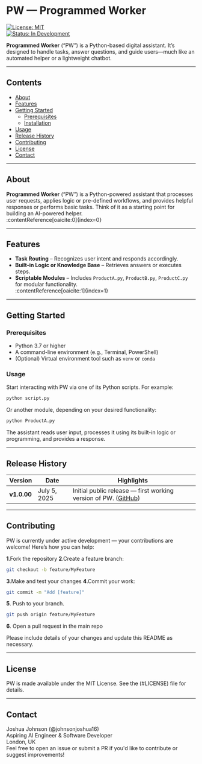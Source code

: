 # PW — Programmed Worker

[![License: MIT](https://img.shields.io/badge/License-MIT-yellow.svg)](LICENSE)  
[![Status: In Development](https://img.shields.io/badge/status-in--development-orange.svg)]()

**Programmed Worker** (“PW”) is a Python-based digital assistant. It’s designed to handle tasks, answer questions, and guide users—much like an automated helper or a lightweight chatbot.

---

## Contents

- [About](#about)  
- [Features](#features)  
- [Getting Started](#getting-started)  
  - [Prerequisites](#prerequisites)  
  - [Installation](#installation)  
- [Usage](#usage)  
- [Release History](#release-history)  
- [Contributing](#contributing)  
- [License](#license)  
- [Contact](#contact)  

---

## About

**Programmed Worker** (“PW”) is a Python-powered assistant that processes user requests, applies logic or pre-defined workflows, and provides helpful responses or performs basic tasks. Think of it as a starting point for building an AI-powered helper.  
:contentReference[oaicite:0]{index=0}

---

## Features

- **Task Routing** – Recognizes user intent and responds accordingly.  
- **Built-in Logic or Knowledge Base** – Retrieves answers or executes steps.  
- **Scriptable Modules** – Includes `ProductA.py`, `ProductB.py`, `ProductC.py` for modular functionality.  
:contentReference[oaicite:1]{index=1}  

---

## Getting Started

### Prerequisites

- Python 3.7 or higher  
- A command-line environment (e.g., Terminal, PowerShell)  
- (Optional) Virtual environment tool such as `venv` or `conda`

### Usage
Start interacting with PW via one of its Python scripts. For example:

```bash
python script.py

```
Or another module, depending on your desired functionality:

```bash
python ProductA.py

```
The assistant reads user input, processes it using its built-in logic or programming, and provides a response.

---
## Release History

| Version     | Date         | Highlights                                                          |
| ----------- | ------------ | ------------------------------------------------------------------- |
| **v1.0.00** | July 5, 2025 | Initial public release — first working version of PW. ([GitHub][1]) |

[1]: https://github.com/johnsonjoshua16/PW/releases?utm_source=chatgpt.com "Releases: johnsonjoshua16/PW - GitHub"

---
## Contributing

PW is currently under active development — your contributions are welcome! Here’s how you can help:

**1**.Fork the repository
**2**.Create a feature branch:

```bash
git checkout -b feature/MyFeature

```
**3**.Make and test your changes
**4**.Commit your work:

```bash
git commit -m "Add [feature]"

```
**5**. Push to your branch.

```bash
git push origin feature/MyFeature

```
**6**. Open a pull request in the main repo <br>

Please include details of your changes and update this README as necessary.

---
## License

PW is made available under the MIT License. See the (#LICENSE) file for details.

---
## Contact

Joshua Johnson (@johnsonjoshua16) <br>
Aspiring AI Engineer & Software Developer <br>
London, UK <br>
Feel free to open an issue or submit a PR if you'd like to contribute or suggest improvements!


